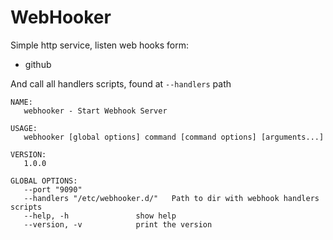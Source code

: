 # WebHooker

Simple http service, listen web hooks form:

 * github

And call all handlers scripts, found at `--handlers` path


```
NAME:
   webhooker - Start Webhook Server

USAGE:
   webhooker [global options] command [command options] [arguments...]

VERSION:
   1.0.0

GLOBAL OPTIONS:
   --port "9090"
   --handlers "/etc/webhooker.d/"	Path to dir with webhook handlers scripts
   --help, -h				show help
   --version, -v			print the version
```

